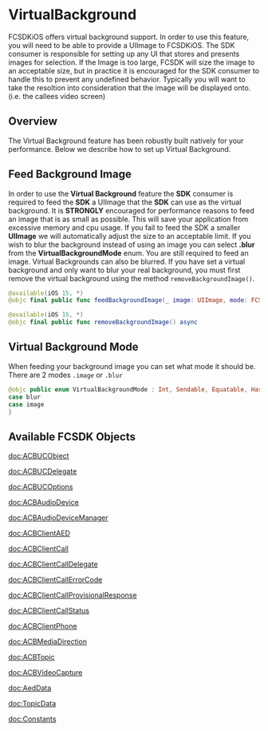 # VirtualBackground

FCSDKiOS offers virtual background support. In order to use this feature, you will need to be able to provide a UIImage to FCSDKiOS. The SDK consumer is responsible for setting up any UI that stores and presents images for selection. If the Image is too large, FCSDK will size the image to an acceptable size, but in practice it is encouraged for the SDK consumer to handle this to prevent any undefined behavior. Typically you will want to take the resoltion into consideration that the image will be displayed onto.(i.e. the callees video screen)

## Overview

The Virtual Background feature has been robustly built natively for your performance. Below we describe how to set up Virtual Background. 

## Feed Background Image
In order to use the **Virtual Background** feature the **SDK** consumer is required to feed the **SDK** a UIImage that the **SDK** can use as the virtual background. It is **STRONGLY** encouraged for performance reasons to feed an image that is as small as possible. This will save your application from excessive memory and cpu usage. If you fail to feed the SDK a smaller **UIImage** we will automatically adjust the size to an acceptable limit. If you wish to blur the background instead of using an image you can select **.blur** from the **VirtualBackgroundMode** enum. You are still required to feed an image. Virtual Backgrounds can also be blurred. If you have set a virtual background and only want to blur your real background, you must first remove the virtual background using the method `removeBackgroundImage()`.

```swift
@available(iOS 15, *)
@objc final public func feedBackgroundImage(_ image: UIImage, mode: FCSDKiOS.VirtualBackgroundMode = .image) async
```

```swift
@available(iOS 15, *)
@objc final public func removeBackgroundImage() async
```

## Virtual Background Mode
When feeding your background image you can set what mode it should be. There are 2 modes `.image` or `.blur`  
```swift
@objc public enum VirtualBackgroundMode : Int, Sendable, Equatable, Hashable, RawRepresentable {
case blur
case image
}
```


## Available FCSDK Objects
<doc:ACBUCObject>

<doc:ACBUCDelegate>

<doc:ACBUCOptions>

<doc:ACBAudioDevice>

<doc:ACBAudioDeviceManager>

<doc:ACBClientAED>

<doc:ACBClientCall>

<doc:ACBClientCallDelegate>

<doc:ACBClientCallErrorCode>

<doc:ACBClientCallProvisionalResponse>

<doc:ACBClientCallStatus>

<doc:ACBClientPhone>

<doc:ACBMediaDirection>

<doc:ACBTopic>

<doc:ACBVideoCapture>

<doc:AedData>

<doc:TopicData>

<doc:Constants>
